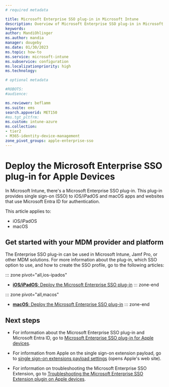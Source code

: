 ```yaml
---
# required metadata

title: Microsoft Enterprise SSO plug-in in Microsoft Intune
description: Overview of Microsoft Enterprise SSO plug-in in Microsoft Intune, Jamf Pro and other MDM solution providers. The Enterprise SSO plug-in is available on iOS/iPadOS and macOS devices.
keywords:
author: MandiOhlinger
ms.author: mandia
manager: dougeby
ms.date: 01/30/2023
ms.topic: how-to
ms.service: microsoft-intune
ms.subservice: configuration
ms.localizationpriority: high
ms.technology:

# optional metadata

#ROBOTS:
#audience:

ms.reviewer: beflamm
ms.suite: ems
search.appverid: MET150
#ms.tgt_pltfrm:
ms.custom: intune-azure
ms.collection:
- tier2
- M365-identity-device-management
zone_pivot_groups: apple-enterprise-sso
---
```


# Deploy the Microsoft Enterprise SSO plug-in for Apple Devices

In Microsoft Intune, there's a Microsoft Enterprise SSO plug-in. This plug-in provides single sign-on (SSO) to iOS/iPadOS and macOS apps and websites that use Microsoft Entra ID for authentication.

This article applies to:

- iOS/iPadOS
- macOS

## Get started with your MDM provider and platform

The Enterprise SSO plug-in can be used in Microsoft Intune, Jamf Pro, or other MDM solutions. For more information about the plug-in, which SSO option to use, and how to create the SSO profile, go to the following articles:

::: zone pivot="all,ios-ipados"
- [**iOS/iPadOS**: Deploy the Microsoft Enterprise SSO plug-in](./use-enterprise-sso-plug-in-ios-ipados-with-intune.md)
::: zone-end

::: zone pivot="all,macos"
- [**macOS**: Deploy the Microsoft Enterprise SSO plug-in](./use-enterprise-sso-plug-in-macos-with-intune.md)
::: zone-end

## Next steps

- For information about the Microsoft Enterprise SSO plug-in and Microsoft Entra ID, go to [Microsoft Enterprise SSO plug-in for Apple devices](/azure/active-directory/develop/apple-sso-plugin).

- For information from Apple on the single sign-on extension payload, go to [single sign-on extensions payload settings](https://support.apple.com/guide/deployment/single-sign-on-payload-settings-dep7a81f07b/web) (opens Apple's web site).

- For information on troubleshooting the Microsoft Enterprise SSO Extension, go to [Troubleshooting the Microsoft Enterprise SSO Extension plugin on Apple devices](/azure/active-directory/devices/troubleshoot-mac-sso-extension-plugin).
